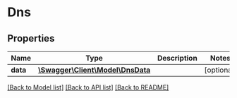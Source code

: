 # Dns

## Properties
Name | Type | Description | Notes
------------ | ------------- | ------------- | -------------
**data** | [**\Swagger\Client\Model\DnsData**](DnsData.md) |  | [optional] 

[[Back to Model list]](../README.md#documentation-for-models) [[Back to API list]](../README.md#documentation-for-api-endpoints) [[Back to README]](../README.md)


